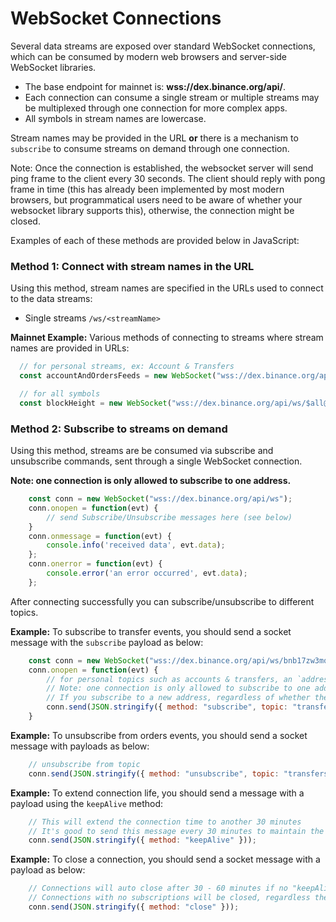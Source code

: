 # WebSocket Connections

Several data streams are exposed over standard WebSocket connections, which can be consumed by modern web browsers and server-side WebSocket libraries.

- The base endpoint for mainnet is: **wss://dex.binance.org/api/**.
- Each connection can consume a single stream or multiple streams may be multiplexed through one connection for more complex apps.
- All symbols in stream names are lowercase.

Stream names may be provided in the URL **or** there is a mechanism to `subscribe` to consume streams on demand through one connection.

Note: Once the connection is established, the websocket server will send ping frame to the client every 30 seconds. The client should reply with pong frame in time (this has already been implemented by most modern browsers, but programmatical users need to be aware of whether your websocket library supports this), otherwise, the connection might be closed.

Examples of each of these methods are provided below in JavaScript:

### Method 1: Connect with stream names in the URL

Using this method, stream names are specified in the URLs used to connect to the data streams:

- Single streams `/ws/<streamName>`

**Mainnet Example:** Various methods of connecting to streams where stream names are provided in URLs:

```javascript
  // for personal streams, ex: Account & Transfers
  const accountAndOrdersFeeds = new WebSocket("wss://dex.binance.org/api/ws/<USER_ADDRESS>");

  // for all symbols
  const blockHeight = new WebSocket("wss://dex.binance.org/api/ws/$all@blockheight");
```

### Method 2: Subscribe to streams on demand

Using this method, streams are be consumed via subscribe and unsubscribe commands, sent through a single WebSocket connection.

**Note: one connection is only allowed to subscribe to one address.**

```javascript
    const conn = new WebSocket("wss://dex.binance.org/api/ws");
    conn.onopen = function(evt) {
        // send Subscribe/Unsubscribe messages here (see below)
    }
    conn.onmessage = function(evt) {
        console.info('received data', evt.data);
    };
    conn.onerror = function(evt) {
        console.error('an error occurred', evt.data);
    };
```

After connecting successfully you can subscribe/unsubscribe to different topics.

**Example:** To subscribe to transfer events, you should send a socket message with the `subscribe` payload as below:

```javascript
    const conn = new WebSocket("wss://dex.binance.org/api/ws/bnb17zw3mqjx64x4dxtwqjqz5tssql6qp2m0cgv06x");
    conn.onopen = function(evt) {
        // for personal topics such as accounts & transfers, an `address` is required
        // Note: one connection is only allowed to subscribe to one address.
        // If you subscribe to a new address, regardless of whether the topic is new, the subscriptions for the previous addresses will be removed.
        conn.send(JSON.stringify({ method: "subscribe", topic: "transfers", address: "bnb17zw3mqjx64x4dxtwqjqz5tssql6qp2m0cgv06x" }));
    }
```

**Example:** To unsubscribe from orders events, you should send a socket message with payloads as below:

```javascript
    // unsubscribe from topic
    conn.send(JSON.stringify({ method: "unsubscribe", topic: "transfers" }));
```

**Example:** To extend connection life, you should send a message with a payload using the `keepAlive` method:

```javascript
    // This will extend the connection time to another 30 minutes
    // It's good to send this message every 30 minutes to maintain the connection life
    conn.send(JSON.stringify({ method: "keepAlive" }));
```

**Example:** To close a connection, you should send a socket message with a payload as below:

```javascript
    // Connections will auto close after 30 - 60 minutes if no "keepAlive" messages received
    // Connections with no subscriptions will be closed, regardless the keepAlive messages.
    conn.send(JSON.stringify({ method: "close" }));
```
